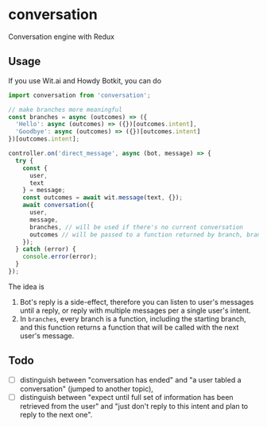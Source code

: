 # conversation
Conversation engine with Redux

## Usage

If you use Wit.ai and Howdy Botkit, you can do

```javascript
import conversation from 'conversation';

// make branches more meaningful
const branches = async (outcomes) => ({
  'Hello': async (outcomes) => ({})[outcomes.intent],
  'Goodbye': async (outcomes) => ({})[outcomes.intent]
})[outcomes.intent];

controller.on('direct_message', async (bot, message) => {
  try {
    const {
      user,
      text
    } = message;
    const outcomes = await wit.message(text, {});
    await conversation({
      user,
      message,
      branches, // will be used if there's no current conversation
      outcomes // will be passed to a function returned by branch, branch(...), branch(...)(...), etc
    });
  } catch (error) {
    console.error(error);
  }
});
```

The idea is

1. Bot's reply is a side-effect, therefore you can listen to user's messages until a reply, or reply with multiple messages per a single user's intent.
1. In `branches`, every branch is a function, including the starting branch, and this function returns a function that will be called with the next user's message.

## Todo

- [ ] distinguish between "conversation has ended" and "a user tabled a conversation" (jumped to another topic),
- [ ] distinguish between "expect until full set of information has been retrieved from the user" and "just don't reply to this intent and plan to reply to the next one".
